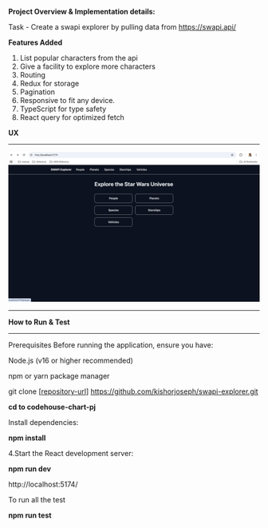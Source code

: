 
**Project Overview & Implementation details:**

Task - Create a swapi explorer by pulling data from https://swapi.api/

**Features Added**

1) List popular characters from the api
2) Give a facility to explore more characters
3) Routing
4) Redux for storage
5) Pagination
6) Responsive to fit any device.
7) TypeScript for type safety
8) React query for optimized fetch



**UX**
****************

![Application Screenshot](src/assets/swapi.png "Swappi explorer")

****************************************************************************************



**How to Run & Test**
*******************

Prerequisites Before running the application, ensure you have:

Node.js (v16 or higher recommended)

npm or yarn package manager

git clone [[repository-url](https://github.com/kishorjoseph/swapi-explorer.git)] https://github.com/kishorjoseph/swapi-explorer.git

**cd to codehouse-chart-pj**

Install dependencies: 

**npm install**

4.Start the React development server:

**npm run dev**

http://localhost:5174/

To run all the test 

**npm run test**
